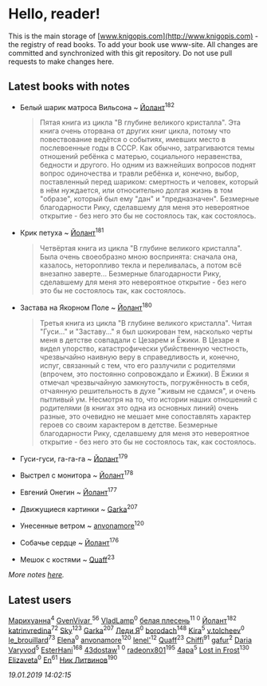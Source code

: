 # Hello, reader!
This is the main storage of [www.knigopis.com](http://www.knigopis.com) - the registry of read books.
To add your book use www-site. All changes are committed and synchronized with this git repository.
Do not use pull requests to make changes here.


## Latest books with notes
* Белый шарик матроса Вильсона ~ [Йолант](users/104/104690883692185089260-google)<sup>182</sup>
    > Пятая книга из цикла "В глубине великого кристалла". Эта книга очень оторвана от других книг цикла, потому что повествование ведётся о событиях, имевших место в послевоенные годы в СССР. Как обычно, затрагиваются темы отношений ребёнка с матерью, социального неравенства, бедности и другого. Но одним из важнейших вопросов поднят вопрос одиночества и травли ребёнка и, конечно, выбор, поставленный перед шариком: смертность и человек, который в нём нуждается, или относительно долгая жизнь в том "образе", который был ему "дан" и "предназначен". Безмерные благодарности Рику, сделавшему для меня это невероятное открытие - без него это бы не состоялось так, как состоялось.

* Крик петуха ~ [Йолант](users/104/104690883692185089260-google)<sup>181</sup>
    > Четвёртая книга из цикла "В глубине великого кристалла". Была очень своеобразно мною воспринята: сначала она, казалось, неторопливо текла и переливалась, а потом всё внезапно заверте... Безмерные благодарности Рику, сделавшему для меня это невероятное открытие - без него это бы не состоялось так, как состоялось.

* Застава на Якорном Поле ~ [Йолант](users/104/104690883692185089260-google)<sup>180</sup>
    > Третья книга из цикла "В глубине великого кристалла". Читая "Гуси..." и "Заставу..." я был шокирован тем, насколько черты меня в детстве совпадали с Цезарем и Ёжики. В Цезаре я видел упорство, катастрофически убийственную честность, чрезвычайно наивную веру в справедливость и, конечно, испуг, связанный с тем, что его разлучили с родителями (впрочем, это постоянно сопровождало и Ёжики). В Ёжики я отмечал чрезвычайную замкнутость, погружённость в себя, отчаянную решительность в духе "живым не сдамся", и очень пытливый ум. Несмотря на то, что истории наших отношений с родителями (в книгах это одна из основных линий) очень разные, это очевидно не мешает мне сопоставлять характер героев со своим характером в детстве. Безмерные благодарности Рику, сделавшему для меня это невероятное открытие - без него это бы не состоялось так, как состоялось.

* Гуси-гуси, га-га-га ~ [Йолант](users/104/104690883692185089260-google)<sup>179</sup>

* Выстрел с монитора ~ [Йолант](users/104/104690883692185089260-google)<sup>178</sup>

* Евгений Онегин ~ [Йолант](users/104/104690883692185089260-google)<sup>177</sup>

* Движущиеся картинки ~ [Garka](users/115/115753719718250012620-google)<sup>207</sup>

* Унесенные ветром ~ [anvonamore](users/595/5957175-vkontakte)<sup>120</sup>

* Собачье сердце ~ [Йолант](users/104/104690883692185089260-google)<sup>176</sup>

* Мешок с костями ~ [Quaff](users/122/12267158-vkontakte)<sup>23</sup>


_More notes [here](latest_books_with_notes.md)._


## Latest users
[Марихуанна](users/101/101373950743550846629-google)<sup>4</sup> 
[GvenVivar ](users/158/158266434925901-facebook)<sup>56</sup> 
[VladLamp](users/108/108690635733644174817-google)<sup>0</sup> 
[белая плесень](users/104/104448632954411726505-google)<sup>11</sup> 
[](users/176/176006446-yandex)<sup>0</sup> 
[Йолант](users/104/104690883692185089260-google)<sup>182</sup> 
[katrinvredina](users/233/2336755-vkontakte)<sup>72</sup> 
[Sky](users/118/118049897850017649660-google)<sup>123</sup> 
[Garka](users/115/115753719718250012620-google)<sup>207</sup> 
[Леди Я](users/207/2079380078781646-facebook)<sup>0</sup> 
[borodach](users/157/15706320-vkontakte)<sup>148</sup> 
[Kira](users/108/108944458841064852769-google)<sup>5</sup> 
[v.tolcheev](users/737/73732330-vkontakte)<sup>0</sup> 
[le_brouillard](users/133/13330781-vkontakte)<sup>73</sup> 
[Elena](users/244/244840862-vkontakte)<sup>0</sup> 
[anvonamore](users/595/5957175-vkontakte)<sup>120</sup> 
[lenel'](users/307/30791168-vkontakte)<sup>12</sup> 
[Quaff](users/122/12267158-vkontakte)<sup>23</sup> 
[Chiffi](users/105/105831994080785626680-google)<sup>91</sup> 
[gafur](users/153/15368945740509170009-mailru)<sup>2</sup> 
[Daria Varyvod](users/829/829893410524253-facebook)<sup>5</sup> 
[EsterHani](users/305/30558181-vkontakte)<sup>168</sup> 
[43dostaw](users/201/201788999-vkontakte)<sup>1</sup> 
[](users/107/107812035853464076201-google)<sup>0</sup> 
[radeonx801](users/973/973496-vkontakte)<sup>195</sup> 
[4apa](users/117/117392596378069249667-google)<sup>5</sup> 
[Lost in Frost](users/103/103293621948650602575-google)<sup>130</sup> 
[Elizaveta](users/114/114605608330759253482-google)<sup>0</sup> 
[En](users/333/333646551-vkontakte)<sup>61</sup> 
[Ник Литвинов](users/241/241974816-vkontakte)<sup>190</sup> 


_19.01.2019 14:02:15_
